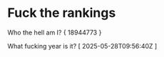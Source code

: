 # Fuck the rankings

Who the hell am I?
{ 18944773 }

What fucking year is it?
[ 2025-05-28T09:56:40Z ]
